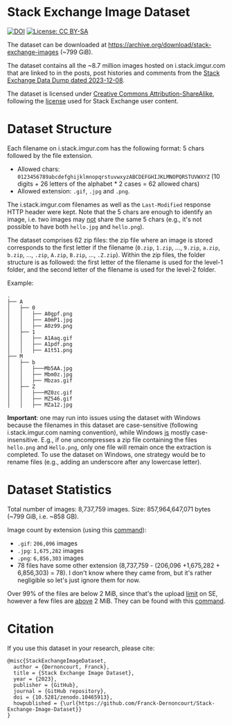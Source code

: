 # Stack Exchange Image Dataset

[![DOI](https://zenodo.org/badge/736462226.svg)](https://github.com/Franck-Dernoncourt/Stack-Exchange-Image-Dataset) [![License: CC BY-SA](https://img.shields.io/badge/License-CC_BY--SA-blue.svg)](https://stackoverflow.com/help/licensing)



The dataset can be downloaded at https://archive.org/download/stack-exchange-images (~799 GiB).

The dataset contains all the ~8.7 million images hosted on i.stack.imgur.com that are linked to in the posts, post histories and comments from the [Stack Exchange Data Dump dated 2023-12-08](https://archive.org/details/stack-exchange-data-dump-2023-12-08_20231222).

The dataset is licensed under [Creative Commons Attribution-ShareAlike](https://creativecommons.org/licenses/by-sa/4.0/), following the [license](https://stackoverflow.com/help/licensing) used for Stack Exchange user content.


# Dataset Structure

Each filename on i.stack.imgur.com has the following format: 5 chars followed by the file extension.

- Allowed chars: `0123456789abcdefghijklmnopqrstuvwxyzABCDEFGHIJKLMNOPQRSTUVWXYZ` (10 digits + 26 letters of the alphabet * 2 cases = 62 allowed chars)
- Allowed extension: `.gif`, `.jpg` and `.png`.

The i.stack.imgur.com filenames as well as the `Last-Modified` response HTTP header were kept. Note that the 5 chars are enough to identify an image, i.e. two images may [not](https://meta.stackexchange.com/q/395727/178179) share the same 5 chars (e.g., it's not possible to have both `hello.jpg` and `hello.png`).

The dataset comprises 62 zip files: the zip file where an image is stored corresponds to the first letter if the filename (`0.zip`, `1.zip`, ..., `9.zip`, `a.zip`, `b.zip`, ..., `.zip`, `A.zip`, `B.zip`, ..., `.Z.zip`). Within the zip files, the folder structure is as followed: the first letter of the filename is used for the level-1 folder, and the second letter of the filename is used for the level-2 folder. 

Example: 

```
.
├── A
│   ├── 0
│   │   ├── A0gpf.png
│   │   ├── A0mP1.jpg
│   │   ├── A0z99.png
│   ├── 1
│   │   ├── A1Aaq.gif
│   │   ├── A1pdf.png
│   │   ├── A1t51.png
├── M
│   ├── b
│   │   ├───Mb5AA.jpg
│   │   ├── Mbm0z.jpg
│   │   ├── Mbzas.gif
│   ├── Z
│   │   ├───MZ0zc.gif
│   │   ├── MZ546.gif
│   │   ├── MZa12.jpg
```

**Important**: one may run into issues using the dataset with Windows because the filenames in this dataset are case-sensitive (following i.stack.imgur.com naming convention), while Windows [is](https://superuser.com/q/165975/116475) mostly case-insensitive. E.g., if one uncompresses a zip file containing the files `hello.png` and `Hello.png`, only one file will remain once the extraction is completed. To use the dataset on Windows, one strategy would be to rename files (e.g., adding an underscore after any lowercase letter).

# Dataset Statistics

Total number of images: 8,737,759 images. Size: 857,964,647,071 bytes (~799 GiB, i.e. ~858 GB).

Image count by extension (using this [command](https://askubuntu.com/a/749005/44876)):

- `.gif`: `206,096` images
- `.jpg`: `1,675,282` images 
- `.png`: `6,856,303` images
- 78 files have some other extension (8,737,759 - (206,096 +1,675,282 + 6,856,303) = 78). I don't know where they came from, but it's rather negligible so let's just ignore them for now.

Over 99% of the files are below 2 MiB, since that's the upload [limit](https://meta.stackexchange.com/q/261925/178179) on SE, however a few files are [above](https://meta.stackexchange.com/q/395755/178179) 2 MiB. They can be found with this [command](https://stackoverflow.com/a/23925366/395857).


# Citation

If you use this dataset in your research, please cite:

```
@misc{StackExchangeImageDataset,
  author = {Dernoncourt, Franck},
  title = {Stack Exchange Image Dataset},
  year = {2023},
  publisher = {GitHub},
  journal = {GitHub repository},
  doi = {10.5281/zenodo.10465913},
  howpublished = {\url{https://github.com/Franck-Dernoncourt/Stack-Exchange-Image-Dataset}}
}
```
